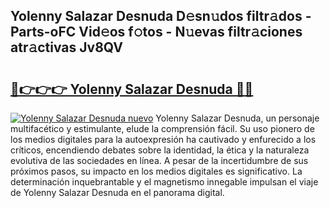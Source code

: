 ## Yolenny Salazar Desnuda D𝚎sn𝚞dos filtr𝚊dos - Parts-oFC Vid𝚎os f𝚘tos - N𝚞evas filtr𝚊ciones atr𝚊ctivas Jv8QV

# <h2><a href="http://mbcvk9g.tromn.icu/?c=Yolenny+Salazar+Desnuda">🔗👉👉👉 Yolenny Salazar Desnuda 🔗🔗</a></h2>

[![Yolenny Salazar Desnuda nuevo](https://i.imgur.com/pEAQMta.gif)](http://mbcvk9g.tromn.icu/?c=Yolenny+Salazar+Desnuda)
Yolenny Salazar Desnuda, un personaje multifacético y estimulante, elude la comprensión fácil. Su uso pionero de los medios digitales para la autoexpresión ha cautivado y enfurecido a los críticos, encendiendo debates sobre la identidad, la ética y la naturaleza evolutiva de las sociedades en línea. A pesar de la incertidumbre de sus próximos pasos, su impacto en los medios digitales es significativo. La determinación inquebrantable y el magnetismo innegable impulsan el viaje de Yolenny Salazar Desnuda en el panorama digital.

